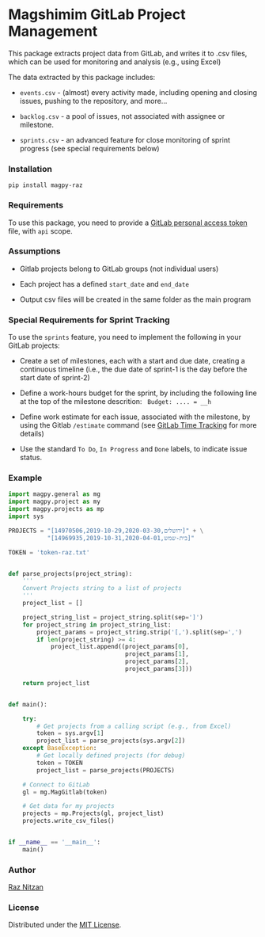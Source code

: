 # Magshimim GitLab Project Management
This package extracts project data from GitLab, and writes it to .csv files,
which can be used for monitoring and analysis (e.g., using Excel)

The data extracted by this package includes:
* `events.csv` - (almost) every activity made, including opening and closing issues,
pushing to the repository, and more...

* `backlog.csv` - a pool of issues, not associated with assignee or milestone.

* `sprints.csv` - an advanced feature for close monitoring of sprint progress (see special requirements below)

### Installation
```
pip install magpy-raz
```

### Requirements
To use this package, you need to provide a [GitLab personal access token](https://docs.gitlab.com/ee/user/profile/personal_access_tokens.html) file, with `api` scope.

### Assumptions
* Gitlab projects belong to GitLab groups (not individual users)

* Each project has a defined `start_date` and `end_date`

* Output csv files will be created in the same folder as the main  program

### Special Requirements for Sprint Tracking
To use the `sprints` feature, you need to implement the following in your 
GitLab projects:
*  Create a set of milestones, each with a start and due date, creating a 
  continuous timeline (i.e., the due date of sprint-1 is the day before the 
  start date of sprint-2)

*  Define a work-hours budget for the sprint, by including the following line 
  at the top of the milestone descrition: ` Budget: .... = __h`

*  Define work estimate for each issue, associated with the milestone, by 
  using the Gitlab `/estimate` command (see [GitLab Time Tracking](https://docs.gitlab.com/ee/user/project/time_tracking.html) for more details)

*  Use the standard `To Do`, `In Progress` and `Done` labels, to indicate 
  issue status.

### Example
```python
import magpy.general as mg
import magpy.project as my
import magpy.projects as mp
import sys

PROJECTS = "[ירושלים,14970506,2019-10-29,2020-03-30]" + \
           "[בית-שמש,14969935,2019-10-31,2020-04-01]"

TOKEN = 'token-raz.txt'


def parse_projects(project_string):
    '''
    Convert Projects string to a list of projects
    '''
    project_list = []

    project_string_list = project_string.split(sep=']')
    for project_string in project_string_list:
        project_params = project_string.strip('[,').split(sep=',')
        if len(project_string) >= 4:
            project_list.append((project_params[0],
                                 project_params[1],
                                 project_params[2],
                                 project_params[3]))

    return project_list


def main():

    try:
        # Get projects from a calling script (e.g., from Excel)
        token = sys.argv[1]
        project_list = parse_projects(sys.argv[2])
    except BaseException:
        # Get locally defined projects (for debug)
        token = TOKEN
        project_list = parse_projects(PROJECTS)

    # Connect to GitLab
    gl = mg.MagGitlab(token)

    # Get data for my projects
    projects = mp.Projects(gl, project_list)
    projects.write_csv_files()


if __name__ == '__main__':
    main()
```

### Author
[Raz Nitzan](mailto:raz.nitzan@gmail.com)

### License

Distributed under the [MIT License](LICENSE).